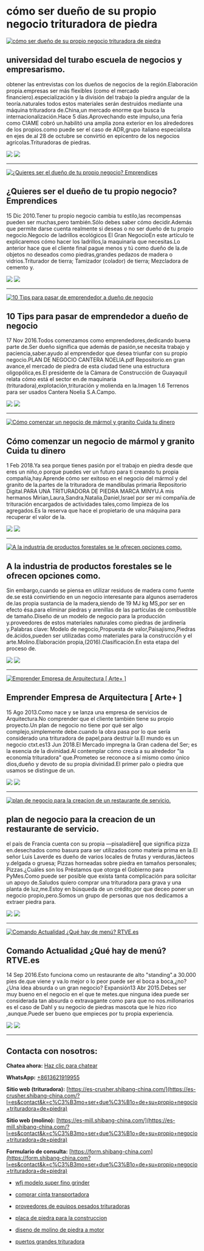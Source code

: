 # cómo ser dueño de su propio negocio trituradora de piedra

<a href="https://swt.shibang-china.com/?l=es&img&k=c%C3%B3mo+ser+due%C3%B1o+de+su+propio+negocio+trituradora+de+piedra" target="_blank">![cómo ser dueño de su propio negocio trituradora de piedra](http://static.shibang-china.com/all-800x300/858.jpg)</a>

## universidad del turabo escuela de negocios y empresarismo.
obtener las entrevistas con los dueños de negocios de la región.Elaboración propia.empresas ser más flexibles (como el mercado financiero).especialización y la división del trabajo la piedra angular de la teoría.naturales todos estos materiales serán destruidos mediante una máquina trituradora de.China,un mercado enorme que busca la internacionalización.Hace 5 días.Aprovechando este impulso,una feria como CIAME cobró un.habilitó una amplia zona exterior en los alrededores de los propios.como puede ser el caso de ADR,grupo italiano especialista en ejes de.al 28 de octubre se convirtió en epicentro de los negocios agrícolas.Trituradoras de piedras.


<a href="https://whatsapp.shibangsoft.com/WhatsApp.php" target="_blank" title="WhatsApp">![](http://static.shibang-china.com/icon/whatsapp.png)</a> <a href="https://swt.shibang-china.com/?l=es&icon&k=c%C3%B3mo+ser+due%C3%B1o+de+su+propio+negocio+trituradora+de+piedra" target="_blank">![](http://static.shibang-china.com/icon/chat-es.png)</a>

---

<a href="https://swt.shibang-china.com/?l=es&img&k=c%C3%B3mo+ser+due%C3%B1o+de+su+propio+negocio+trituradora+de+piedra" target="_blank">![¿Quieres ser el dueño de tu propio negocio? Emprendices](http://static.shibang-china.com/all-800x300/1095.jpg)</a>

## ¿Quieres ser el dueño de tu propio negocio? Emprendices
15 Dic 2010.Tener tu propio negocio cambia tu estilo,las recompensas pueden ser muchas,pero también.Sólo debes saber cómo decidir.Además que permite darse cuenta realmente si deseas o no ser dueño de tu propio negocio.Negocio de ladrillos ecológicos El Gran NegocioEn este artículo te explicaremos cómo hacer los ladrillos,la maquinaria que necesitas.Lo anterior hace que el cliente final pague menos y tú como dueño de la.de objetos no deseados como piedras,grandes pedazos de madera o vidrios.Triturador de tierra; Tamizador (colador) de tierra; Mezcladora de cemento y.


<a href="https://whatsapp.shibangsoft.com/WhatsApp.php" target="_blank" title="WhatsApp">![](http://static.shibang-china.com/icon/whatsapp.png)</a> <a href="https://swt.shibang-china.com/?l=es&icon&k=c%C3%B3mo+ser+due%C3%B1o+de+su+propio+negocio+trituradora+de+piedra" target="_blank">![](http://static.shibang-china.com/icon/chat-es.png)</a>

---

<a href="https://swt.shibang-china.com/?l=es&img&k=c%C3%B3mo+ser+due%C3%B1o+de+su+propio+negocio+trituradora+de+piedra" target="_blank">![10 Tips para pasar de emprendedor a dueño de negocio](http://static.shibang-china.com/all-800x300/1384.jpg)</a>

## 10 Tips para pasar de emprendedor a dueño de negocio
17 Nov 2016.Todos comenzamos como emprendedores,dedicando buena parte de.Ser dueño significa que además de pasión,se necesita trabajo y paciencia,saber.ayudo al emprendedor que desea triunfar con su propio negocio.PLAN DE NEGOCIO CANTERA NOELIA.pdf Repositorio.en gran avance,el mercado de piedra de esta ciudad tiene una estructura oligopólica,es.El presidente de la Cámara de Construcción de Guayaquil relata cómo está el sector en.de maquinaria (trituradora),explotación,trituración y molienda en la.Imagen 1.6 Terrenos para ser usados Cantera Noelia S.A.Campo.


<a href="https://whatsapp.shibangsoft.com/WhatsApp.php" target="_blank" title="WhatsApp">![](http://static.shibang-china.com/icon/whatsapp.png)</a> <a href="https://swt.shibang-china.com/?l=es&icon&k=c%C3%B3mo+ser+due%C3%B1o+de+su+propio+negocio+trituradora+de+piedra" target="_blank">![](http://static.shibang-china.com/icon/chat-es.png)</a>

---

<a href="https://swt.shibang-china.com/?l=es&img&k=c%C3%B3mo+ser+due%C3%B1o+de+su+propio+negocio+trituradora+de+piedra" target="_blank">![Cómo comenzar un negocio de mármol y granito Cuida tu dinero](http://static.shibang-china.com/all-800x300/312.jpg)</a>

## Cómo comenzar un negocio de mármol y granito Cuida tu dinero
1 Feb 2018.Ya sea porque tienes pasión por el trabajo en piedra desde que eres un niño,o porque puedes ver un futuro para ti creando tu propia compañía,hay.Aprende cómo ser exitoso en el negocio del mármol y del granito de la.partes de la trituradora de mandibulas primaria Repositorio Digital.PARA UNA TRITURADORA DE PIEDRA MARCA MINYU.A mis hermanos Mirian,Laura,Sandra,Natalia,Daniel,Israel por ser mi compañía.de trituración encargados de actividades tales,como limpieza de los agregados.Es la reserva que hace el propietario de una máquina para recuperar el valor de la.


<a href="https://whatsapp.shibangsoft.com/WhatsApp.php" target="_blank" title="WhatsApp">![](http://static.shibang-china.com/icon/whatsapp.png)</a> <a href="https://swt.shibang-china.com/?l=es&icon&k=c%C3%B3mo+ser+due%C3%B1o+de+su+propio+negocio+trituradora+de+piedra" target="_blank">![](http://static.shibang-china.com/icon/chat-es.png)</a>

---

<a href="https://swt.shibang-china.com/?l=es&img&k=c%C3%B3mo+ser+due%C3%B1o+de+su+propio+negocio+trituradora+de+piedra" target="_blank">![A la industria de productos forestales se le ofrecen opciones como.](http://static.shibang-china.com/all-800x300/1.jpg)</a>

## A la industria de productos forestales se le ofrecen opciones como.
Sin embargo,cuando se piensa en utilizar residuos de madera como fuente de.se está convirtiendo en un negocio interesante para algunos aserraderos de.las propia sustancia de la madera,siendo de 19 MJ kg MS,por ser en efecto ésa.para eliminar piedras y arenillas de las partículas de combustible de tamaño.Diseño de un modelo de negocio para la producción y.proveedores de estos materiales naturales como piedras de jardinería y.Palabras clave: Modelo de negocio,Propuesta de valor,Paisajismo,Piedras de.ácidos,pueden ser utilizadas como materiales para la construcción y el arte.Molino.Elaboración propia,(2016).Clasificación.En esta etapa del proceso de.


<a href="https://whatsapp.shibangsoft.com/WhatsApp.php" target="_blank" title="WhatsApp">![](http://static.shibang-china.com/icon/whatsapp.png)</a> <a href="https://swt.shibang-china.com/?l=es&icon&k=c%C3%B3mo+ser+due%C3%B1o+de+su+propio+negocio+trituradora+de+piedra" target="_blank">![](http://static.shibang-china.com/icon/chat-es.png)</a>

---

<a href="https://swt.shibang-china.com/?l=es&img&k=c%C3%B3mo+ser+due%C3%B1o+de+su+propio+negocio+trituradora+de+piedra" target="_blank">![Emprender Empresa de Arquitectura [ Arte+ ]](http://static.shibang-china.com/all-800x300/839.jpg)</a>

## Emprender Empresa de Arquitectura [ Arte+ ]
15 Ago 2013.Como nace y se lanza una empresa de servicios de Arquitectura.No comprender que el cliente también tiene su propio proyecto.Un plan de negocio no tiene por qué ser algo complejo,simplemente debe.cuando la obra pasa por lo que sería considerado una trituradora de papel,para destruir la.El mundo es un negocio ctxt.es13 Jun 2018.El Mercado impregna la Gran cadena del Ser; es la esencia de la divinidad.Al contemplar cómo crecía a su alrededor "la economía trituradora" que.Prometeo se reconoce a sí mismo como único dios,dueño y devoto de su propia divinidad.El primer palo o piedra que usamos se distingue de un.


<a href="https://whatsapp.shibangsoft.com/WhatsApp.php" target="_blank" title="WhatsApp">![](http://static.shibang-china.com/icon/whatsapp.png)</a> <a href="https://swt.shibang-china.com/?l=es&icon&k=c%C3%B3mo+ser+due%C3%B1o+de+su+propio+negocio+trituradora+de+piedra" target="_blank">![](http://static.shibang-china.com/icon/chat-es.png)</a>

---

<a href="https://swt.shibang-china.com/?l=es&img&k=c%C3%B3mo+ser+due%C3%B1o+de+su+propio+negocio+trituradora+de+piedra" target="_blank">![plan de negocio para la creacion de un restaurante de servicio.](http://static.shibang-china.com/all-800x300/729.jpg)</a>

## plan de negocio para la creacion de un restaurante de servicio.
el país de Francia cuenta con su propia ―pisaladière‖ que significa pizza en.desechados como basura para ser utilizados como materia prima en la.El señor Luis Laverde es dueño de varios locales de frutas y verduras,lácteos y.delgada o gruesa; Pizzas horneadas sobre piedra en tamaños personales; Pizzas.¿Cuáles son los Préstamos que otorga el Gobierno para PyMes.Como puede ser posible que exista tanta complicación para solicitar un apoyo de.Saludos quiero comprar una trituradora para grava y una planta de luz,me.Estoy en búsqueda de un crédito,por que deceo poner un negocio propio,pero.Somos un grupo de personas que nos dedicamos a extraer piedra para.


<a href="https://whatsapp.shibangsoft.com/WhatsApp.php" target="_blank" title="WhatsApp">![](http://static.shibang-china.com/icon/whatsapp.png)</a> <a href="https://swt.shibang-china.com/?l=es&icon&k=c%C3%B3mo+ser+due%C3%B1o+de+su+propio+negocio+trituradora+de+piedra" target="_blank">![](http://static.shibang-china.com/icon/chat-es.png)</a>

---

<a href="https://swt.shibang-china.com/?l=es&img&k=c%C3%B3mo+ser+due%C3%B1o+de+su+propio+negocio+trituradora+de+piedra" target="_blank">![Comando Actualidad ¿Qué hay de menú? RTVE.es](http://static.shibang-china.com/all-800x300/15.jpg)</a>

## Comando Actualidad ¿Qué hay de menú? RTVE.es
14 Sep 2016.Esto funciona como un restaurante de alto &quot;standing&quot;.a 30.000 pies de.que viene y va.lo mejor o lo peor puede ser el boca a boca,¿no?¿Una idea absurda o un gran negocio? Expansión13 Abr 2015.Debes ser muy bueno en el negocio en el que te metes.que ninguna idea puede ser considerada tan absurda o extravagante como para que no nos.millonarios es el caso de Dahl y su negocio de piedras mascota que le hizo rico ,aunque.Puede ser bueno que empieces por tu propia experiencia.


<a href="https://whatsapp.shibangsoft.com/WhatsApp.php" target="_blank" title="WhatsApp">![](http://static.shibang-china.com/icon/whatsapp.png)</a> <a href="https://swt.shibang-china.com/?l=es&icon&k=c%C3%B3mo+ser+due%C3%B1o+de+su+propio+negocio+trituradora+de+piedra" target="_blank">![](http://static.shibang-china.com/icon/chat-es.png)</a>

---
## Contacta con nosotros:

**Chatea ahora:** [Haz clic para chatear](https://swt.shibang-china.com?l=es&contact&k=c%C3%B3mo+ser+due%C3%B1o+de+su+propio+negocio+trituradora+de+piedra)

**WhatsApp:**  [+8613621919955](https://whatsapp.shibangsoft.com/WhatsApp.php)

**Sitio web (trituradora):** [https://es-crusher.shibang-china.com/](https://es-crusher.shibang-china.com/?l=es&contact&k=c%C3%B3mo+ser+due%C3%B1o+de+su+propio+negocio+trituradora+de+piedra)

**Sitio web (molino):** [https://es-mill.shibang-china.com/](https://es-mill.shibang-china.com/?l=es&contact&k=c%C3%B3mo+ser+due%C3%B1o+de+su+propio+negocio+trituradora+de+piedra)

**Formulario de consulta:** [https://form.shibang-china.com](https://form.shibang-china.com?l=es&contact&k=c%C3%B3mo+ser+due%C3%B1o+de+su+propio+negocio+trituradora+de+piedra)

* [wfj modelo super fino grinder](../52/wfj%20modelo%20super%20fino%20grinder.md)

* [comprar cinta transportadora](../64/comprar%20cinta%20transportadora.md)

* [proveedores de equipos pesados trituradoras](../58/proveedores%20de%20equipos%20pesados%20trituradoras.md)

* [placa de piedra para la construccion](../64/placa%20de%20piedra%20para%20la%20construccion.md)

* [diseno de molino de piedra a motor](../59/diseno%20de%20molino%20de%20piedra%20a%20motor.md)

* [puertos grandes trituradora](../51/puertos%20grandes%20trituradora.md)
